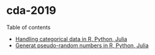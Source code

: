 # cda-2019

Table of contents

+ [Handling categorical data in R, Python, Julia](handouts/0-handling-cat-data.Rmd)
+ [Generat pseudo-random numbers in R, Python, Julia](handouts/1-random-numbers.Rmd)
